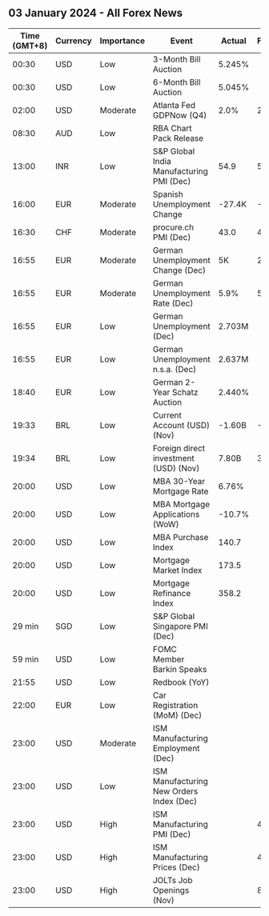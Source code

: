 ## 03 January 2024 - All Forex News

| Time (GMT+8) | Currency | Importance | Event | Actual | Forecast | Previous |
|------|----------|------------|-------|--------|----------|----------|
| 00:30 | USD | Low | 3-Month Bill Auction | 5.245% |  | 5.260% |
| 00:30 | USD | Low | 6-Month Bill Auction | 5.045% |  | 5.080% |
| 02:00 | USD | Moderate | Atlanta Fed GDPNow (Q4) | 2.0% | 2.3% | 2.3% |
| 08:30 | AUD | Low | RBA Chart Pack Release |  |  |  |
| 13:00 | INR | Low | S&P Global India Manufacturing PMI (Dec) | 54.9 | 55.9 | 56.0 |
| 16:00 | EUR | Moderate | Spanish Unemployment Change | -27.4K | -15.7K | -24.6K |
| 16:30 | CHF | Moderate | procure.ch PMI (Dec) | 43.0 | 43.0 | 42.1 |
| 16:55 | EUR | Moderate | German Unemployment Change (Dec) | 5K | 20K | 21K |
| 16:55 | EUR | Moderate | German Unemployment Rate (Dec) | 5.9% | 5.9% | 5.8% |
| 16:55 | EUR | Low | German Unemployment (Dec) | 2.703M |  | 2.698M |
| 16:55 | EUR | Low | German Unemployment n.s.a. (Dec) | 2.637M |  | 2.606M |
| 18:40 | EUR | Low | German 2-Year Schatz Auction | 2.440% |  | 2.640% |
| 19:33 | BRL | Low | Current Account (USD) (Nov) | -1.60B | -0.40B | -0.23B |
| 19:34 | BRL | Low | Foreign direct investment (USD) (Nov) | 7.80B | 3.90B | 3.31B |
| 20:00 | USD | Low | MBA 30-Year Mortgage Rate | 6.76% |  | 6.83% |
| 20:00 | USD | Low | MBA Mortgage Applications (WoW) | -10.7% |  | -1.5% |
| 20:00 | USD | Low | MBA Purchase Index | 140.7 |  | 148.7 |
| 20:00 | USD | Low | Mortgage Market Index | 173.5 |  | 191.6 |
| 20:00 | USD | Low | Mortgage Refinance Index | 358.2 |  | 437.6 |
| 29 min | SGD | Low | S&P Global Singapore PMI (Dec) |  |  | 50.3 |
| 59 min | USD | Low | FOMC Member Barkin Speaks |  |  |  |
| 21:55 | USD | Low | Redbook (YoY) |  |  | 4.1% |
| 22:00 | EUR | Low | Car Registration (MoM) (Dec) |  |  | 0.50% |
| 23:00 | USD | Moderate | ISM Manufacturing Employment (Dec) |  |  | 45.8 |
| 23:00 | USD | Low | ISM Manufacturing New Orders Index (Dec) |  |  | 48.3 |
| 23:00 | USD | High | ISM Manufacturing PMI (Dec) |  | 47.1 | 46.7 |
| 23:00 | USD | High | ISM Manufacturing Prices (Dec) |  | 47.5 | 49.9 |
| 23:00 | USD | High | JOLTs Job Openings (Nov) |  | 8.850M | 8.733M |
